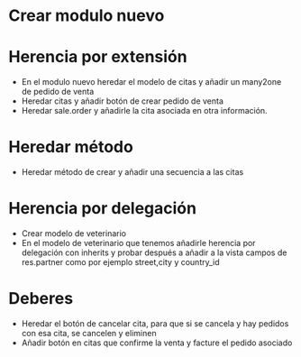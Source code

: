 # Crear modulo nuevo

# Herencia por extensión
* En el modulo nuevo heredar el modelo de citas y añadir un many2one de pedido de venta
* Heredar citas y añadir botón de crear pedido de venta
* Heredar sale.order y añadirle la cita asociada en otra información.

# Heredar método
* Heredar método de crear y añadir una secuencia a las citas

# Herencia por delegación
* Crear modelo de veterinario
* En el modelo de veterinario que tenemos añadirle herencia por delegación con inherits y probar después a añadir a la vista campos de res.partner como por ejemplo street,city y country_id

# Deberes
* Heredar el botón de cancelar cita, para que si se cancela y hay pedidos con esa cita, se cancelen y eliminen
* Añadir botón en citas que confirme la venta y facture el pedido asociado

